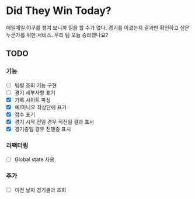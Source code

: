 # Did They Win Today?

매일매일 야구를 챙겨 보니까 일을 할 수가 없다. 경기를 이겼는지 결과만 확인하고 싶은 누군가를 위한 서비스. 우리 팀 오늘 승리했나요?

## TODO
### 기능
- [ ] 팀별 조회 기능 구현
- [ ] 경기 세부사항 표기
- [x] 기록 사이트 파싱
- [x] 예/아니오 최상단에 표기
- [x] 점수 표기
- [x] 경기 시작 전일 경우 직전일 결과 표시
- [x] 경기중일 경우 진행중 표시

### 리팩터링
- [ ] Global state 사용

### 추가
- [ ] 이전 날짜 경기결과 조회
